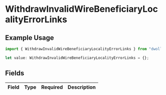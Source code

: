 # WithdrawInvalidWireBeneficiaryLocalityErrorLinks

## Example Usage

```typescript
import { WithdrawInvalidWireBeneficiaryLocalityErrorLinks } from "dwolla/models";

let value: WithdrawInvalidWireBeneficiaryLocalityErrorLinks = {};
```

## Fields

| Field       | Type        | Required    | Description |
| ----------- | ----------- | ----------- | ----------- |